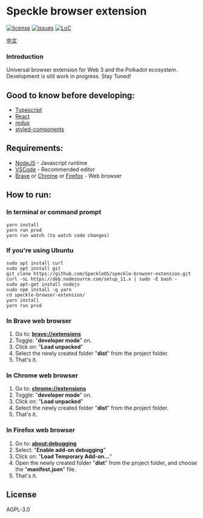 # Speckle browser extension

[![license](https://img.shields.io/github/license/GetSpeckle/speckle-browser-extension)](https://github.com/GetSpeckle/speckle-browser-extension/blob/master/LICENSE)
[![issues](https://img.shields.io/github/issues/GetSpeckle/speckle-browser-extension)](https://github.com/GetSpeckle/speckle-browser-extension/issues)
[![LoC](https://tokei.rs/b1/github/GetSpeckle/speckle-browser-extension)](https://github.com/GetSpeckle/speckle-browser-extension)

[中文](README.zh-CN.md)
### Introduction
Universal browser extension for Web 3 and the Polkadot ecosystem. 
Development is still work in progress. Stay Tuned!


## Good to know before developing:
* [Typescript](https://www.typescriptlang.org/)
* [React](https://reactjs.org/)
* [redux](https://redux.js.org/)
* [styled-components](https://www.styled-components.com/)



## Requirements:
* [NodeJS](https://nodejs.org/en/) - Javascript runtime
* [VSCode](https://code.visualstudio.com/) - Recommended editor
* [Brave](https://brave.com/) or [Chrome](https://www.google.com/chrome/) or [Firefox](https://www.mozilla.org/en-US/firefox/) - Web browser

## How to run:
### In terminal or command prompt
```
yarn install
yarn run prod 
yarn run watch (to watch code changes)
```
### If you're using Ubuntu
```
sudo apt install curl
sudo apt install git
git clone https://github.com/SpeckleOS/speckle-browser-extension.git
curl -sL https://deb.nodesource.com/setup_11.x | sudo -E bash -
sudo apt-get install nodejs
sudo npm install -g yarn
cd speckle-browser-extension/
yarn install
yarn run prod
```

### In Brave web browser
1. Go to: [**brave://extensions**](brave://extensions)
2. Toggle: "**developer mode**" on.
3. Click on: "**Load unpacked**"
4. Select the newly created folder "**dist**" from the project folder.
5. That's it.

### In Chrome web browser
1. Go to: [**chrome://extensions**](chrome://extensions)
2. Toggle: "**developer mode**" on.
3. Click on: "**Load unpacked**"
4. Select the newly created folder "**dist**" from the project folder.
5. That's it.

### In Firefox web browser
1. Go to: [**about:debugging**](about:debugging)
2. Select: "**Enable add-on debugging**"
3. Click on: "**Load Temporary Add-on…**"
4. Open the newly created folder "**dist**" from the project folder, and choose the "**manifest.json**" file.
5. That's it.

## License
AGPL-3.0 
